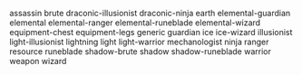 assassin
brute
draconic-illusionist
draconic-ninja
earth
elemental-guardian
elemental
elemental-ranger
elemental-runeblade
elemental-wizard
equipment-chest
equipment-legs
generic
guardian
ice
ice-wizard
illusionist
light-illusionist
lightning
light
light-warrior
mechanologist
ninja
ranger
resource
runeblade
shadow-brute
shadow
shadow-runeblade
warrior
weapon
wizard
